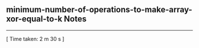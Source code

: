 <h2>minimum-number-of-operations-to-make-array-xor-equal-to-k Notes</h2><hr>[ Time taken: 2 m 30 s ]